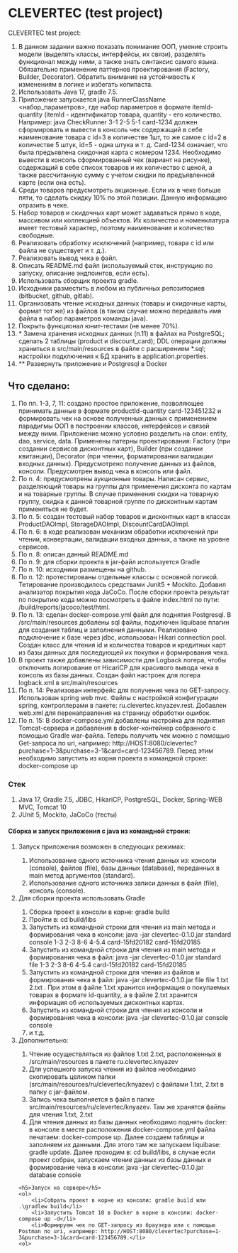 <h1>CLEVERTEC (test project)</h1>

<p>CLEVERTEC test project:</p>
<ol>
<li>В данном задании важно показать понимание ООП, умение строить модели (выделять классы, интерфейсы, их связи), разделять функционал между ними, а
также знать синтаксис самого языка. Обязательно применение паттернов проектирования (Factory, Builder, Decorator). Обратить внимание на устойчивость
к изменениям в логике и избегать копипаста.</li>
<li>Использовать Java 17, gradle 7.5.</li>
<li>Приложение запускается java RunnerClassName <набор_параметров>, где набор параметров в формате itemId-quantity (itemId - идентификатор товара, quantity -
его количество. Например: java CheckRunner 3-1 2-5 5-1 card-1234 должен сформировать и вывести в консоль чек содержащий в себе наименование товара с id=3 в
количестве 1шт, то же самое с id=2 в количестве 5 штук, id=5 - одна штука и т. д. Card-1234 означает, что была предъявлена скидочная карта с номером 1234.
Необходимо вывести в консоль сформированный чек (вариант на рисунке), содержащий в себе список товаров и их количество с ценой, а также
рассчитанную сумму с учетом скидки по предъявленной карте (если она есть).</li>
<li>Среди товаров предусмотреть акционные. Если их в чеке больше пяти, то сделать скидку 10% по этой позиции. Данную информацию отразить в чеке.</li>
<li>Набор товаров и скидочных карт может задаваться прямо в коде, массивом или коллекцией объектов. Их количество и номенклатура имеет тестовый характер,
поэтому наименование и количество свободные.</li>
<li>Реализовать обработку исключений (например, товара с id или файла не существует и т. д.).</li>
<li>Реализовать вывод чека в файл.</li>
<li>Описать README.md файл (используемый стек, инструкцию по запуску, описание эндпоинтов, если есть).</li>
<li>Использовать сборщик проекта gradle.</li>
<li>Исходники разместить в любом из публичных репозиториев (bitbucket, github, gitlab).</li>
<li>Организовать чтение исходных данных (товары и скидочные карты, формат тот же) из файлов (в таком случае можно передавать имя файла в набор
параметров команды java).</li>
<li>Покрыть функционал юнит-тестами (не менее 70%).</li>
<li>* Замена хранения исходных данных (п.11) в файлах на PostgreSQL; сделать 2
таблицы (product и discount_card); DDL операции должны храниться в
src/main/resources в файле с расширением *.sql; настройки подключения к БД
хранить в application.properties.</li>
<li>** Развернуть приложение и Postgresql в Docker</li>
</ol>


<h2>Что сделано:</h2>
<ol>
<li>По пп. 1-3, 7, 11: создано простое приложение, позволяющее принимать данные в формате productId-quantity card-123451232 и формировать чек
на основе полученных данных с применением парадигмы ООП в построении классов, интерфейсов и связей между ними. Приложение можно условно 
разделить на слои: entity, dao, service, data. Применены патерны проектирования: Factory (при создании сервисов дисконтных карт), 
Builder (при создании квитанции), Decorator (при чтенни, форматировании валидации входных данных). Предусмотрено получение данных из файлов,
консоли. Предусмотрен вывод чека в консоль или файл.</li>
<li>По п. 4: предусмотрены аукционные товары. Написан сервис, разделяющий товары на группы для применения дисконта по картам и на товарные группы. 
В случае применения скидки на товарную группу, скидка к данной товарной группе по дисконтным картам применяться не будет.</li>
<li>По п. 5: создан тестовый набор товаров и дисконтных карт в классах ProductDAOImpl, StorageDAOImpl, DiscountCardDAOImpl.</li>
<li>По п. 6: в коде реализован механизм обработки исключений при чтении, конвертации, валидации входных данных, а также на уровне сервисов.</li>
<li>По п. 8: описан данный README.md</li>
<li>По п. 9: для сборки проекта в jar-файл используется Gradle</li>
<li>По п. 10: исходники размещены на github.</li>
<li>По п. 12: протестированы отдельные классы с основной логикой. Тетирование производилось средствами Junit5 + Mockito. Добавил анализатор покрытия кода JaCoCo.
После сборки проекта результат по покрытию кода можно посмотреть в файле index.html по пути: /build/reports/jacoco/test/html.</li>
<li>По п. 13: сделан docker-compose.yml файл для поднятия Postgresql. В /src/main/resources добалены sql файлы, подключен liquibase плагин
для создания таблиц и заполнения данными. Реализовано подключение к базе через jdbc, использован Hikari connection pool. Создан класс
для чтения id и количества товаров и кредитных карт из базы данных для последующей их покупки и формирования чека.</li>
<li>В проект также добавлены зависимости для Logback логера, чтобы отключить логирование от HicariCP для красивого
вывода чека в консоль из базы данных. Создан файл настроек для логера logback.xml в src/main/resources</li>
<li>По п. 14: Реализован интерфейс для получения чека по GET-запросу. Использован spring web mvc. Файлы с настройкой конфигурации spring, контроллерами в пакете:
ru.clevertec.knyazev.rest. Добавлен web.xml для перенаправления на страницу обработки ошибок.</li>
<li>По п. 15: В docker-compose.yml добавлены настройка для поднятия Tomcat-сервера и добавления в docker-контейнер собранного с помощью Gradle war-файла.
Теперь получить чек можно с помощью Get-запроса по uri, например: http://HOST:8080/clevertec?purchase=1-3&purchase=3-1&card=card-123456789. Перед этим необходимо запустить из корня проекта в 
командной строке: docker-compose up</li>
</ol>

<h3>Стек</h3>
<ol>
<li>Java 17, Gradle 7.5, JDBC, HikariCP, PostgreSQL, Docker, Spring-WEB MVC, Tomcat 10</li>
<li>JUnit 5, Mockito, JaCoCo (тесты)</li>
</ol>

<h4>Сборка и запуск приложения c java из командной строки:</h4>
<ol>
<li>Запуск приложения возможен в следующих режимах:</li>
	<ol>
		<li>Использование одного источника чтения данных из: консоли (console), файлов (file), базы данных (database), переданных в main метод аргументов (standard).</li>
		<li>Использование одного источника записи данных в файл (file), консоль (console).</li>
	</ol>
	<li>Для сборки проекта использовать Gradle</li>
	<ol>
		<li>Сборка проект в консоли в корне: gradle build</li>
		<li>Пройти в: cd build/libs</li>
		<li>Запустить из командной строки для чтения из main метода и формирования чека в консоли: java -jar clevertec-0.1.0.jar standard console  1-3 2-3 8-6 4-5.4 card-15fd20182 card-15fd20185</li>
		<li>Запустить из командной строки для чтения из main метода и формирования чека в файл: java -jar clevertec-0.1.0.jar standard file  1-3 2-3 8-6 4-5.4 card-15fd20182 card-15fd20185</li>
		<li>Запустить из командной строки для чтения из файлов и формирования чека в файл: java -jar clevertec-0.1.0.jar file file 1.txt 2.txt . При этом в файле 1.txt хранится информация 
		о покупаемых товарах в формате id-quantity, а в файле 2.txt хранится информация об используемых дисконтных картах.</li>
		<li>Запустить из командной строки для чтения из консоли и формирования чека в консоли: java -jar clevertec-0.1.0.jar console console</li>
		<li>и т.д.</li>
	</ol>
<li>Дополнительно:</li>
	<ol>
		<li>Чтение осуществляться из файлов 1.txt 2.txt, расположенных в /src/main/resources в пакете ru.clevertec.knyazev</li>
		<li>Для успешного запуска чтения из файлов необходимо скопировать целиком папки (src/main/resources/ru/clevertec/knyazev) с файлами 1.txt, 2.txt в папку с jar-файлом.</li>
		<li>Запись чека выполняется в файл в папке src/main/resources/ru/clevertec/knyazev. Там же хранятся файлы для чтения 1.txt, 2.txt</li>
		<li>Для чтения данных из базы данных необходимо поднять docker: в консоле в месте расположения docker-compose.yml файла печатаем: docker-compose up. Далее создаем таблицы
		и заполняем их данными. Для этого там же запускаем liquibase: gradle update. Далее проходим в: cd build/libs, в случае если проект собран, запускаем чтение
		данных из базы данных и формирование чека в консоли: java -jar clevertec-0.1.0.jar database console</li>
	</ol>
	
	<h5>Запуск на сервере</h5>
	<ol>
		<li>Собрать проект в корне из консоли: gradle build или .\gradlew build</li>
		<li>Запустить Tomcat 10 в Docker в корне в консоли: docker-compose up -d</li>
		<li>Формируем чек по GET-запросу из браузера или с помощью Postman по uri, например: http://HOST:8080/clevertec?purchase=1-3&purchase=3-1&card=card-123456789.</li>
	<ol>
</ol>
